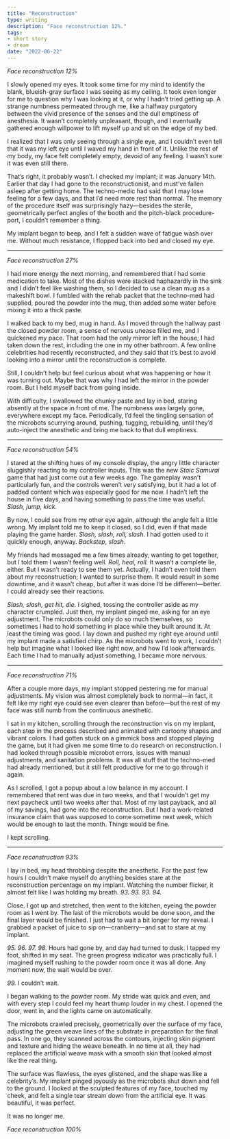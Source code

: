 ```yaml
---
title: "Reconstruction"
type: writing
description: "Face reconstruction 12%."
tags:
- short story
- dream
date: "2022-06-22"
---
```


_Face reconstruction 12%_

I slowly opened my eyes. It took some time for my mind to identify the blank, blueish-gray surface I was seeing as my ceiling. It took even longer for me to question why I was looking at it, or why I hadn’t tried getting up. A strange numbness permeated through me, like a halfway purgatory between the vivid presence of the senses and the dull emptiness of anesthesia. It wasn’t completely unpleasant, though, and I eventually gathered enough willpower to lift myself up and sit on the edge of my bed.

I realized that I was only seeing through a single eye, and I couldn’t even tell that it was my left eye until I waved my hand in front of it. Unlike the rest of my body, my face felt completely empty, devoid of any feeling. I wasn’t sure it was even still there.

That’s right, it probably wasn’t. I checked my implant; it was January 14th. Earlier that day I had gone to the reconstructionist, and must’ve fallen asleep after getting home. The techno-medic had said that I may lose feeling for a few days, and that I’d need more rest than normal. The memory of the procedure itself was surprisingly hazy—besides the sterile, geometrically perfect angles of the booth and the pitch-black procedure-port, I couldn’t remember a thing.

My implant began to beep, and I felt a sudden wave of fatigue wash over me. Without much resistance, I flopped back into bed and closed my eye.

---

_Face reconstruction 27%_

I had more energy the next morning, and remembered that I had some medication to take. Most of the dishes were stacked haphazardly in the sink and I didn’t feel like washing them, so I decided to use a clean mug as a makeshift bowl. I fumbled with the rehab packet that the techno-med had supplied, poured the powder into the mug, then added some water before mixing it into a thick paste.

I walked back to my bed, mug in hand. As I moved through the hallway past the closed powder room, a sense of nervous unease filled me, and I quickened my pace. That room had the only mirror left in the house; I had taken down the rest, including the one in my other bathroom. A few online celebrities had recently reconstructed, and they said that it’s best to avoid looking into a mirror until the reconstruction is complete.

Still, I couldn’t help but feel curious about what was happening or how it was turning out. Maybe that was why I had left the mirror in the powder room. But I held myself back from going inside.

With difficulty, I swallowed the chunky paste and lay in bed, staring absently at the space in front of me. The numbness was largely gone, everywhere except my face. Periodically, I’d feel the tingling sensation of the microbots scurrying around, pushing, tugging, rebuilding, until they’d auto-inject the anesthetic and bring me back to that dull emptiness.

---

_Face reconstruction 54%_

I stared at the shifting hues of my console display, the angry little character sluggishly reacting to my controller inputs. This was the new _Stoic Samurai_ game that had just come out a few weeks ago. The gameplay wasn’t particularly fun, and the controls weren’t very satisfying, but it had a lot of padded content which was especially good for me now. I hadn’t left the house in five days, and having something to pass the time was useful. _Slash, jump, kick._

By now, I could see from my other eye again, although the angle felt a little wrong. My implant told me to keep it closed, so I did, even if that made playing the game harder. _Slash, slash, roll, slash._ I had gotten used to it quickly enough, anyway. _Backstep, slash._

My friends had messaged me a few times already, wanting to get together, but I told them I wasn’t feeling well. _Roll, heal, roll._ It wasn’t a complete lie, either. But I wasn’t ready to see them yet. Actually, I hadn’t even told them about my reconstruction; I wanted to surprise them. It would result in some downtime, and it wasn’t cheap, but after it was done I’d be different—better. I could already see their reactions.

_Slash, slash, get hit, die._ I sighed, tossing the controller aside as my character crumpled. Just then, my implant pinged me, asking for an eye adjustment. The microbots could only do so much themselves, so sometimes I had to hold something in place while they built around it. At least the timing was good. I lay down and pushed my right eye around until my implant made a satisfied chirp. As the microbots went to work, I couldn’t help but imagine what I looked like right now, and how I’d look afterwards. Each time I had to manually adjust something, I became more nervous.

---

_Face reconstruction 71%_

After a couple more days, my implant stopped pestering me for manual adjustments. My vision was almost completely back to normal—in fact, it felt like my right eye could see even clearer than before—but the rest of my face was still numb from the continuous anesthetic.

I sat in my kitchen, scrolling through the reconstruction vis on my implant, each step in the process described and animated with cartoony shapes and vibrant colors. I had gotten stuck on a gimmick boss and stopped playing the game, but it had given me some time to do research on reconstruction. I had looked through possible microbot errors, issues with manual adjustments, and sanitation problems. It was all stuff that the techno-med had already mentioned, but it still felt productive for me to go through it again.

As I scrolled, I got a popup about a low balance in my account. I remembered that rent was due in two weeks, and that I wouldn’t get my next paycheck until two weeks after that. Most of my last payback, and all of my savings, had gone into the reconstruction. But I had a work-related insurance claim that was supposed to come sometime next week, which would be enough to last the month. Things would be fine.

I kept scrolling.

---

_Face reconstruction 93%_

I lay in bed, my head throbbing despite the anesthetic. For the past few hours I couldn’t make myself do anything besides stare at the reconstruction percentage on my implant. Watching the number flicker, it almost felt like I was holding my breath. _93. 93. 93. 94._

Close. I got up and stretched, then went to the kitchen, eyeing the powder room as I went by. The last of the microbots would be done soon, and the final layer would be finished. I just had to wait a bit longer for my reveal. I grabbed a packet of juice to sip on—cranberry—and sat to stare at my implant.

_95. 96. 97. 98._ Hours had gone by, and day had turned to dusk. I tapped my foot, shifted in my seat. The green progress indicator was practically full. I imagined myself rushing to the powder room once it was all done. Any moment now, the wait would be over.

_99._ I couldn’t wait.

I began walking to the powder room. My stride was quick and even, and with every step I could feel my heart thump louder in my chest. I opened the door, went in, and the lights came on automatically.

The microbots crawled precisely, geometrically over the surface of my face, adjusting the green weave lines of the substrate in preparation for the final pass. In one go, they scanned across the contours, injecting skin pigment and texture and hiding the weave beneath. In no time at all, they had replaced the artificial weave mask with a smooth skin that looked almost like the real thing.

The surface was flawless, the eyes glistened, and the shape was like a celebrity’s. My implant pinged joyously as the microbots shut down and fell to the ground. I looked at the sculpted features of my face, touched my cheek, and felt a single tear stream down from the artificial eye. It was beautiful, it was perfect.

It was no longer me.

_Face reconstruction 100%_

